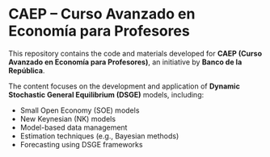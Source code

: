 
# CAEP – Curso Avanzado en Economía para Profesores

This repository contains the code and materials developed for **CAEP (Curso Avanzado en Economía para Profesores)**, an initiative by **Banco de la República**.

The content focuses on the development and application of **Dynamic Stochastic General Equilibrium (DSGE)** models, including:

* Small Open Economy (SOE) models
* New Keynesian (NK) models
* Model-based data management
* Estimation techniques (e.g., Bayesian methods)
* Forecasting using DSGE frameworks

